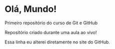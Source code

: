 # Olá, Mundo!
 Primeiro repositório do curso de Git e GitHub

 Repositório criado durante uma aula ao vivo!

Essa linha eu alterei diretamente no site do GitHub.
